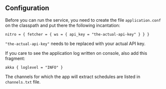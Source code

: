## Configuration

Before you can run the service, you need to create the file `application.conf` on the classpath and put there the following incantation:

`nitro = {
    fetcher = {
    ws = {
      api_key = "the-actual-api-key"
    }
  }
}`

`"the-actual-api-key"` needs to be replaced with your actual API key. 

If you care to see the application log written on console, also add this fragment:

`akka {
   loglevel = "INFO"
 }`
 
The channels for which the app will extract schedules are listed in `channels.txt` file.
